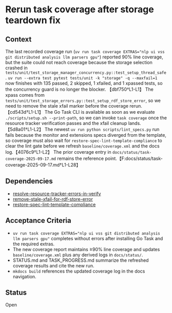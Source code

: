 # Rerun task coverage after storage teardown fix

## Context
The last recorded coverage run (`uv run task coverage EXTRAS="nlp ui vss git
distributed analysis llm parsers gpu"`) reported 90% line coverage, but the
suite could not reach coverage because the storage selection crashed in
`tests/unit/test_storage_manager_concurrency.py::test_setup_thread_safe`.
`uv run --extra test pytest tests/unit -k "storage" -q --maxfail=1` now finishes
with 135 passed, 2 skipped, 1 xfailed, and 1 xpassed tests, so the concurrency
guard is no longer the blocker. 【dbf750†L1-L1】 The xpass comes from
`tests/unit/test_storage_errors.py::test_setup_rdf_store_error`, so we need to
remove the stale xfail marker before the coverage rerun. 【cd543d†L1-L1】 The Go
Task CLI is available as soon as we evaluate `./scripts/setup.sh --print-path`,
so we can invoke `task coverage` once the resource tracker verification passes
and the xfail cleanup lands. 【5d8a01†L1-L2】 The newest `uv run python
scripts/lint_specs.py` run fails because the monitor and extensions specs
diverged from the template, so coverage must also wait for
`restore-spec-lint-template-compliance` to clear the lint gate before we refresh
`baseline/coverage.xml` and the docs log.【4076c9†L1-L2】 The prior
coverage entry in `docs/status/task-coverage-2025-09-17.md` remains the
reference point.【F:docs/status/task-coverage-2025-09-17.md†L1-L28】

## Dependencies
- [resolve-resource-tracker-errors-in-verify](resolve-resource-tracker-errors-in-verify.md)
- [remove-stale-xfail-for-rdf-store-error](remove-stale-xfail-for-rdf-store-error.md)
- [restore-spec-lint-template-compliance](restore-spec-lint-template-compliance.md)

## Acceptance Criteria
- `uv run task coverage EXTRAS="nlp ui vss git distributed analysis llm parsers gpu"`
  completes without errors after installing Go Task and the required extras.
- The new coverage report maintains ≥90% line coverage and updates
  `baseline/coverage.xml` plus any derived logs in `docs/status/`.
- STATUS.md and TASK_PROGRESS.md summarize the refreshed coverage results and
  cite the new run.
- `mkdocs build` references the updated coverage log in the docs navigation.

## Status
Open
